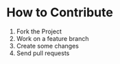 # How to Contribute

1. Fork the Project
2. Work on a feature branch
3. Create some changes
4. Send pull requests
